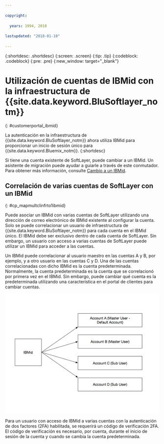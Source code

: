 ```yaml
---

copyright:

  years: 1994, 2018

lastupdated: "2018-01-10"

---
```


{:shortdesc: .shortdesc}
{:screen: .screen}
{:tip: .tip}
{:codeblock: .codeblock}
{:pre: .pre}
{:new_window: target="_blank"}

# Utilización de cuentas de IBMid con la infraestructura de {{site.data.keyword.BluSoftlayer_notm}}
{: #customerportal_ibmid}

La autenticación en la infraestructura de {{site.data.keyword.BluSoftlayer_notm}} ahora utiliza IBMid para proporcionar un inicio de sesión único para {{site.data.keyword.Bluemix_notm}}.
{:shortdesc}

Si tiene una cuenta existente de SoftLayer, puede cambiar a un IBMid. Un asistente de migración puede ayudar a guiarle a través de este conmutador. Para obtener más información, consulte [Cambio a un IBMid](/docs/account/softlayerlink.html#switching-to-ibmid).

## Correlación de varias cuentas de SoftLayer con un IBMid
{: #cp_mapmultclinfrto1ibmid}

Puede asociar un IBMid con varias cuentas de SoftLayer utilizando una dirección de correo electrónico de IBMid existente al configurar la cuenta. Solo se puede correlacionar un usuario de infraestructura de {{site.data.keyword.BluSoftlayer_notm}} para cada cuenta en el IBMid único. El IBMid debe ser exclusivo dentro de cada cuenta de SoftLayer. Sin embargo, un usuario con acceso a varias cuentas de SoftLayer puede utilizar un IBMid para acceder a las cuentas.

Un IBMid puede correlacionar al usuario maestro en las cuentas A y B, por ejemplo, y a otro usuario en las cuentas C y D. Una de las cuentas correlacionadas con dicho IBMid es la cuenta predeterminada. Normalmente, la cuenta predeterminada es la cuenta que se correlacionó por primera vez en el IBMid. Sin embargo, puede cambiar qué cuenta es la predeterminada utilizando una característica en el portal de clientes para cambiar cuentas.

![Correlación de cuentas de SoftLayer en un IBMid](images/ibmid-image.png)

Para un usuario con acceso de IBMid a varias cuentas con la autenticación de dos factores (2FA) habilitada, se requerirá un código de verificación 2FA. El código de verificación es necesario, por cuenta, durante el inicio de sesión de la cuenta y cuando se cambia la cuenta predeterminada.
